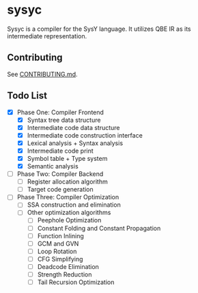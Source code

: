 # sysyc

Sysyc is a compiler for the SysY language. It utilizes QBE IR as its intermediate representation.

## Contributing

See [CONTRIBUTING.md](CONTRIBUTING.md).

## Todo List
- [X] Phase One: Compiler Frontend
  - [x] Syntax tree data structure
  - [X] Intermediate code data structure
  - [X] Intermediate code construction interface
  - [x] Lexical analysis + Syntax analysis
  - [X] Intermediate code print
  - [x] Symbol table + Type system
  - [X] Semantic analysis

- [ ] Phase Two: Compiler Backend
  - [ ] Register allocation algorithm
  - [ ] Target code generation

- [ ] Phase Three: Compiler Optimization
  - [ ] SSA construction and elimination
  - [ ] Other optimization algorithms
     - [ ] Peephole Optimization
     - [ ] Constant Folding and Constant Propagation
     - [ ] Function Inlining
     - [ ] GCM and GVN
     - [ ] Loop Rotation
     - [ ] CFG Simplifying
     - [ ] Deadcode Elimination
     - [ ] Strength Reduction
     - [ ] Tail Recursion Optimization
